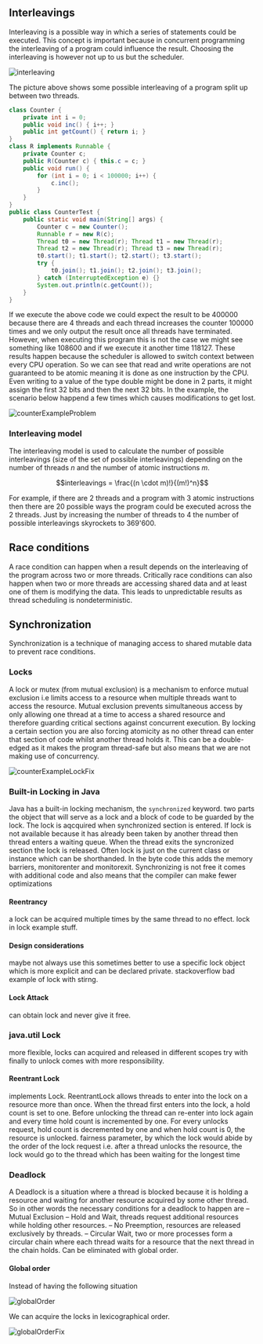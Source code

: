 ## Interleavings

Interleaving is a possible way in which a series of statements could be executed. This concept is important because in concurrent programming the interleaving of a program could influence the result. Choosing the interleaving is however not up to us but the scheduler.

![interleaving](/img/programming/interleaving.png)

The picture above shows some possible interleaving of a program split up between two threads.

```java
class Counter {
    private int i = 0;
    public void inc() { i++; }
    public int getCount() { return i; }
}
class R implements Runnable {
    private Counter c;
    public R(Counter c) { this.c = c; }
    public void run() {
        for (int i = 0; i < 100000; i++) {
            c.inc();
        }
    }
}
public class CounterTest {
    public static void main(String[] args) {
        Counter c = new Counter();
        Runnable r = new R(c);
        Thread t0 = new Thread(r); Thread t1 = new Thread(r);
        Thread t2 = new Thread(r); Thread t3 = new Thread(r);
        t0.start(); t1.start(); t2.start(); t3.start();
        try {
            t0.join(); t1.join(); t2.join(); t3.join();
        } catch (InterruptedException e) {}
        System.out.println(c.getCount());
    }
}
```

If we execute the above code we could expect the result to be 400000 because there are 4 threads and each thread increases the counter 100000 times and we only output the result once all threads have terminated. However, when executing this program this is not the case we might see something like 108600 and if we execute it another time 118127. These results happen because the scheduler is allowed to switch context between every CPU operation. So we can see that read and write operations are not guaranteed to be atomic meaning it is done as one instruction by the CPU. Even writing to a value of the type double might be done in 2 parts, it might assign the first 32 bits and then the next 32 bits. In the example, the scenario below happend a few times which causes modifications to get lost.

![counterExampleProblem](/img/programming/counterExampleProblem.png)

### Interleaving model

The interleaving model is used to calculate the number of possible interleavings (size of the set of possible interleavings) depending on the number of threads $n$ and the number of atomic instructions $m$.

$$interleavings = \frac{(n \cdot m)!}{(m!)^n}$$

For example, if there are 2 threads and a program with 3 atomic instructions then there are 20 possible ways the program could be executed across the 2 threads. Just by increasing the number of threads to 4 the number of possible interleavings skyrockets to 369'600.

## Race conditions

A race condition can happen when a result depends on the interleaving of the program across two or more threads. Critically race conditions can also happen when two or more threads are accessing shared data and at least one of them is modifying the data. This leads to unpredictable results as thread scheduling is nondeterministic.

## Synchronization

Synchronization is a technique of managing access to shared mutable data to prevent race conditions.

### Locks

A lock or mutex (from mutual exclusion) is a mechanism to enforce mutual exclusion i.e limits access to a resource when multiple threads want to access the resource. Mutual exclusion prevents simultaneous access by only allowing one thread at a time to access a shared resource and therefore guarding critical sections against concurrent execution. By locking a certain section you are also forcing atomicity as no other thread can enter that section of code whilst another thread holds it. This can be a double-edged as it makes the program thread-safe but also means that we are not making use of concurrency.

![counterExampleLockFix](/img/programming/counterExampleLockFix.png)

### Built-in Locking in Java

Java has a built-in locking mechanism, the `synchronized` keyword. two parts the object that will serve as a lock and a block of code to be guarded by the lock. The lock is aqcquired when synchronized section is entered. If lock is not available because it has already been taken by another thread then thread enters a waiting queue. When the thread exits the syncronized section the lock is released. Often lock is just on the current class or instance which can be shorthanded. In the byte code this adds the memory barriers, monitorenter and monitorexit. Synchronizing is not free it comes with additional code and also means that the compiler can make fewer optimizations

#### Reentrancy

a lock can be acquired multiple times by the same thread to no effect.
lock in lock example stuff.

#### Design considerations

maybe not always use this sometimes better to use a specific lock object which is more explicit and can be declared private. stackoverflow bad example of lock with stirng.

#### Lock Attack

can obtain lock and never give it free.

### java.util Lock

more flexible, locks can acquired and released in different scopes try with finally to unlock comes with more responsibility.

#### Reentrant Lock

implements Lock. ReentrantLock allows threads to enter into the lock on a resource more than once. When the thread first enters into the lock, a hold count is set to one. Before unlocking the thread can re-enter into lock again and every time hold count is incremented by one. For every unlocks request, hold count is decremented by one and when hold count is 0, the resource is unlocked. fairness parameter, by which the lock would abide by the order of the lock request i.e. after a thread unlocks the resource, the lock would go to the thread which has been waiting for the longest time

### Deadlock

A Deadlock is a situation where a thread is blocked because it is holding a resource and waiting for another resource acquired by some other thread. So in other words the necessary conditions for a deadlock to happen are
– Mutual Exclusion
– Hold and Wait, threads request additional resources while holding other resources.
– No Preemption, resources are released exclusively by threads.
– Circular Wait, two or more processes form a circular chain where each thread waits for a
resource that the next thread in the chain holds. Can be eliminated with global order.

#### Global order

Instead of having the following situation

![globalOrder](/img/programming/globalOrder.png)

We can acquire the locks in lexicographical order.

![globalOrderFix](/img/programming/globalOrder.png)
